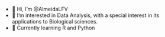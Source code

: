 - 👋 Hi, I’m @AlmeidaLFV
- 👀 I’m interested in Data Analysis, with a special interest in its applications to Biological sciences.
- 🌱 Currently learning R and Python


<!---
AlmeidaLFV/AlmeidaLFV is a ✨ special ✨ repository because its `README.md` (this file) appears on your GitHub profile.
You can click the Preview link to take a look at your changes.
--->
